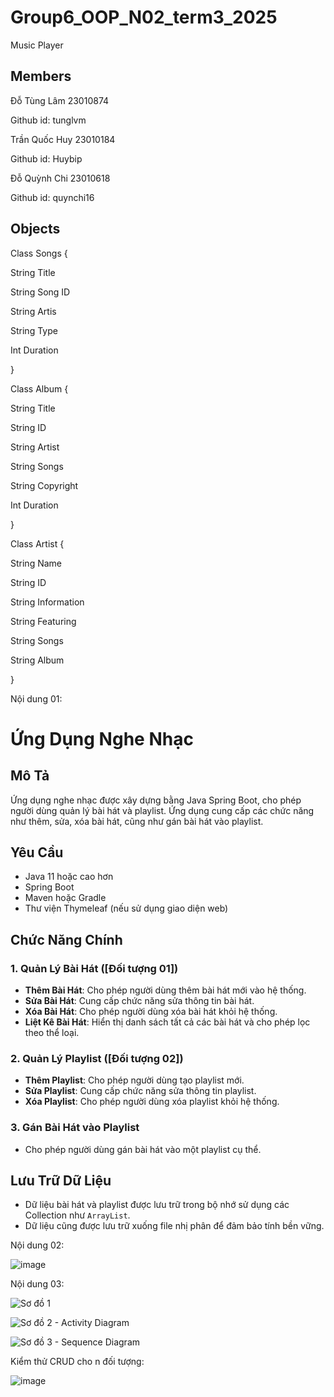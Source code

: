 # Group6_OOP_N02_term3_2025
Music Player

## Members

Đỗ Tùng Lâm 23010874

Github id: tunglvm

Trần Quốc Huy 23010184

Github id: Huybip

Đỗ Quỳnh Chi 23010618

Github id: quynchi16

## Objects

   Class Songs {

String Title

String Song ID

String Artis

String Type

Int Duration

}

   Class Album {

String Title

String ID

String Artist

String Songs

String Copyright

Int Duration

}

   Class Artist {

String Name

String ID

String Information

String Featuring

String Songs

String Album


}

Nội dung 01:

# Ứng Dụng Nghe Nhạc

## Mô Tả
Ứng dụng nghe nhạc được xây dựng bằng Java Spring Boot, cho phép người dùng quản lý bài hát và playlist. Ứng dụng cung cấp các chức năng như thêm, sửa, xóa bài hát, cũng như gán bài hát vào playlist.

## Yêu Cầu
- Java 11 hoặc cao hơn
- Spring Boot
- Maven hoặc Gradle
- Thư viện Thymeleaf (nếu sử dụng giao diện web)

## Chức Năng Chính
### 1. Quản Lý Bài Hát ([Đối tượng 01])
- **Thêm Bài Hát**: Cho phép người dùng thêm bài hát mới vào hệ thống.
- **Sửa Bài Hát**: Cung cấp chức năng sửa thông tin bài hát.
- **Xóa Bài Hát**: Cho phép người dùng xóa bài hát khỏi hệ thống.
- **Liệt Kê Bài Hát**: Hiển thị danh sách tất cả các bài hát và cho phép lọc theo thể loại.

### 2. Quản Lý Playlist ([Đối tượng 02])
- **Thêm Playlist**: Cho phép người dùng tạo playlist mới.
- **Sửa Playlist**: Cung cấp chức năng sửa thông tin playlist.
- **Xóa Playlist**: Cho phép người dùng xóa playlist khỏi hệ thống.

### 3. Gán Bài Hát vào Playlist
- Cho phép người dùng gán bài hát vào một playlist cụ thể.

## Lưu Trữ Dữ Liệu
- Dữ liệu bài hát và playlist được lưu trữ trong bộ nhớ sử dụng các Collection như `ArrayList`.
- Dữ liệu cũng được lưu trữ xuống file nhị phân để đảm bảo tính bền vững.


Nội dung 02:

![image](https://github.com/user-attachments/assets/ab0c18b4-c7b1-4907-88d4-b1ea96887b25)

Nội dung 03:

![Sơ đồ 1](https://github.com/user-attachments/assets/9a82e955-78e7-4e7b-a74f-56e460bc6144)


![Sơ đồ 2 - Activity Diagram](https://github.com/user-attachments/assets/bd6b42f0-a5c2-43cc-bde8-17b20c69a77f)


![Sơ đồ 3 - Sequence Diagram](https://github.com/user-attachments/assets/735a9b08-7ae9-4db0-99e5-00db09b9ec5e)


Kiểm thử CRUD cho n đối tượng: 


![image](https://github.com/user-attachments/assets/fe1349ec-3bba-4990-948a-95a618c9926a)

